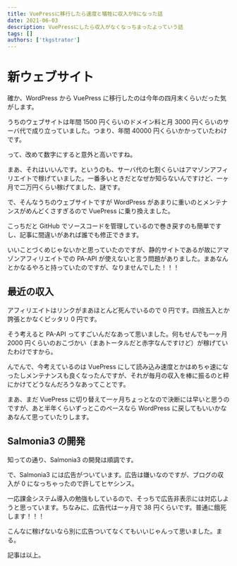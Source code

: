 ```yaml
---
title: VuePressに移行したら速度と犠牲に収入が0になった話
date: 2021-06-03
description: VuePressにしたら収入がなくなっちまったよっていう話
tags: []
authors: ['tkgstrator']
---
```


# 新ウェブサイト

確か、WordPress から VuePress に移行したのは今年の四月末くらいだった気がします。

うちのウェブサイトは年間 1500 円くらいのドメイン料と月 3000 円くらいのサーバ代で成り立っていました。つまり、年間 40000 円くらいかかっていたわけです。

って、改めて数字にすると意外と高いですね。

まあ、それはいいんです。というのも、サーバ代の七割くらいはアマゾンアフィリエイトで稼げていました。一番多いときだとなぜか知らないんですけど、一ヶ月で二万円くらい稼げてました、謎です。

で、そんなうちのウェブサイトですが WordPress があまりに重いのとメンテナンスがめんどくさすぎるので VuePress に乗り換えました。

こっちだと GitHub でソースコードを管理しているので巻き戻すのも簡単ですし、記事に間違いがあれば誰でも修正できます。

いいことづくめじゃないかと思っていたのですが、静的サイトであるが故にアマゾンアフィリエイトでの PA-API が使えないと言う問題がありました。まあなんとかなるやろと持っていたのですが、なりませんでした！！！



## 最近の収入

アフィリエイトはリンクがまあほとんど死んでいるので 0 円です。四捨五入とか誇張とかなくピッタリ 0 円です。

そう考えると PA-API ってすごいんだなあって思いました。何もせんでも一ヶ月 2000 円くらいのおこづかい（まあトータルだと赤字なんですけど）が稼げていたわけですから。

んでんで、今考えているのは VuePress にして読み込み速度とかはめちゃ速になったしメンテナンスも良くなったんですが、それが毎月の収入を棒に振るのと秤にかけてどうなんだろうなあってことです。

まあ、まだ VuePress に切り替えて一ヶ月ちょっとなので決断には早いと思うのですが、あと半年くらいずっとこのペースなら WordPress に戻してもいいかなあなんて思っていたりします。

## Salmonia3 の開発

知っての通り、Salmonia3 の開発は順調です。

で、Salmonia3 には広告がついています。広告は嫌いなのですが、ブログの収入が 0 になっちゃったので許してヒヤシンス。

一応課金システム導入の勉強もしているので、そっちで広告非表示には対応しようと思っています。ちなみに、広告代は一ヶ月で 38 円くらいです。普通に餓死します！！！

こんなに稼げないなら別に広告ついてなくてもいいじゃんって思いました。まる。

記事は以上。


